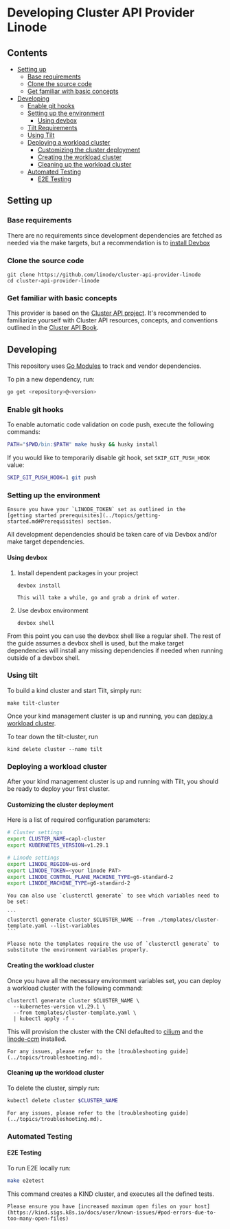 # Developing Cluster API Provider Linode

## Contents

<!-- TOC depthFrom:2 -->

- [Setting up](#setting-up)
  - [Base requirements](#base-requirements)
  - [Clone the source code](#clone-the-source-code)
  - [Get familiar with basic concepts](#get-familiar-with-basic-concepts)
- [Developing](#developing)
  - [Enable git hooks](#enable-git-hooks)
  - [Setting up the environment](#setting-up-the-environment)
    - [Using devbox](#using-devbox)
  - [Tilt Requirements](#tilt-requirements)
  - [Using Tilt](#using-tilt)
  - [Deploying a workload cluster](#deploying-a-workload-cluster)
    - [Customizing the cluster deployment](#customizing-the-cluster-deployment)
    - [Creating the workload cluster](#creating-the-workload-cluster)
    - [Cleaning up the workload cluster](#cleaning-up-the-workload-cluster)
  - [Automated Testing](#automated-testing)
    - [E2E Testing](#e2e-testing)

<!-- /TOC -->

## Setting up

### Base requirements

There are no requirements since development dependencies are fetched as
needed via the make targets, but a recommendation is to
[install Devbox](https://jetpack.io/devbox/docs/installing_devbox/)

### Clone the source code

```shell
git clone https://github.com/linode/cluster-api-provider-linode
cd cluster-api-provider-linode
```

### Get familiar with basic concepts

This provider is based on the [Cluster API project](https://github.com/kubernetes-sigs/cluster-api).
It's recommended to familiarize yourself with Cluster API resources, concepts, and conventions
outlined in the [Cluster API Book](https://cluster-api.sigs.k8s.io/).

## Developing

This repository uses [Go Modules](https://github.com/golang/go/wiki/Modules)
to track and vendor dependencies.

To pin a new dependency, run:
```bash
go get <repository>@<version>
```

### Enable git hooks

To enable automatic code validation on code push, execute the following commands:

```bash
PATH="$PWD/bin:$PATH" make husky && husky install
```

If you would like to temporarily disable git hook, set `SKIP_GIT_PUSH_HOOK` value:

```bash
SKIP_GIT_PUSH_HOOK=1 git push
```

### Setting up the environment

```admonish warning
Ensure you have your `LINODE_TOKEN` set as outlined in the 
[getting started prerequisites](../topics/getting-started.md#Prerequisites) section.
```

All development dependencies should be taken care of via Devbox and/or make target dependencies.

#### Using devbox

1. Install dependent packages in your project 
   ```shell
   devbox install
   ```

   ```admonish success title=""
   This will take a while, go and grab a drink of water.
   ```

2. Use devbox environment
   ```shell
   devbox shell
   ```

From this point you can use the devbox shell like a regular shell. 
The rest of the guide assumes a devbox shell is used, but the make target
dependencies will install any missing dependencies if needed when running
outside of a devbox shell.

### Using tilt
To build a kind cluster and start Tilt, simply run:
```shell
make tilt-cluster
```

Once your kind management cluster is up and running, you can
[deploy a workload cluster](#deploying-a-workload-cluster).

To tear down the tilt-cluster, run

```shell
kind delete cluster --name tilt
```

### Deploying a workload cluster

After your kind management cluster is up and running with Tilt, you should be ready to deploy your first cluster.

#### Customizing the cluster deployment

Here is a list of required configuration parameters:

```bash
# Cluster settings
export CLUSTER_NAME=capl-cluster
export KUBERNETES_VERSION=v1.29.1

# Linode settings
export LINODE_REGION=us-ord
export LINODE_TOKEN=<your linode PAT>
export LINODE_CONTROL_PLANE_MACHINE_TYPE=g6-standard-2
export LINODE_MACHINE_TYPE=g6-standard-2
```

~~~admonish tip
You can also use `clusterctl generate` to see which variables need to be set:

```
clusterctl generate cluster $CLUSTER_NAME --from ./templates/cluster-template.yaml --list-variables
```

~~~

```admonish warning
Please note the templates require the use of `clusterctl generate` to substitute the environment variables properly.
```

#### Creating the workload cluster

Once you have all the necessary environment variables set,
you can deploy a workload cluster with the following command:

```shell
clusterctl generate cluster $CLUSTER_NAME \
  --kubernetes-version v1.29.1 \
  --from templates/cluster-template.yaml \
  | kubectl apply -f -
```

This will provision the cluster with the CNI defaulted to [cilium](../topics/addons.md#cilium)
and the [linode-ccm](../topics/addons.md#ccm) installed.

```admonish question title=""
For any issues, please refer to the [troubleshooting guide](../topics/troubleshooting.md).
```

#### Cleaning up the workload cluster

To delete the cluster, simply run:

```bash
kubectl delete cluster $CLUSTER_NAME
```

```admonish question title=""
For any issues, please refer to the [troubleshooting guide](../topics/troubleshooting.md).
```

### Automated Testing

#### E2E Testing

To run E2E locally run:
```bash
make e2etest
```

This command creates a KIND cluster, and executes all the defined tests.

```admonish warning
Please ensure you have [increased maximum open files on your host](https://kind.sigs.k8s.io/docs/user/known-issues/#pod-errors-due-to-too-many-open-files)
```
